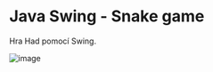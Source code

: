 # Java Swing - Snake game

Hra Had pomocí Swing.

![image](https://user-images.githubusercontent.com/119891009/220065433-6a4835ce-9537-4a7c-8671-ea06c08523a2.png)
